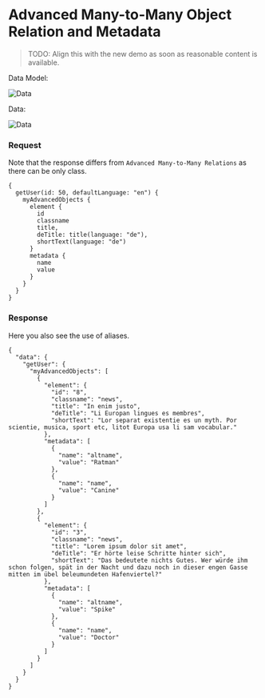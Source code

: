 # Advanced Many-to-Many Object Relation and Metadata

>TODO: Align this with the new demo as soon as reasonable content is available. 

Data Model:

![Data](../../../img/graphql/advanced_many_to_many_object_relation.png)

Data:

![Data](../../../img/graphql/advanced_many_to_many_object_relation2.png)

### Request

Note that the response differs from `Advanced Many-to-Many Relations` as there can be only class.

```
{
  getUser(id: 50, defaultLanguage: "en") {
    myAdvancedObjects {
      element {
        id
        classname
        title,
        deTitle: title(language: "de"),
        shortText(language: "de")
      }
      metadata {
        name
        value
      }
    }
  }
}
```

### Response

Here you also see the use of aliases.

```
{
  "data": {
    "getUser": {
      "myAdvancedObjects": [
        {
          "element": {
            "id": "8",
            "classname": "news",
            "title": "In enim justo",
            "deTitle": "Li Europan lingues es membres",
            "shortText": "Lor separat existentie es un myth. Por scientie, musica, sport etc, litot Europa usa li sam vocabular."
          },
          "metadata": [
            {
              "name": "altname",
              "value": "Ratman"
            },
            {
              "name": "name",
              "value": "Canine"
            }
          ]
        },
        {
          "element": {
            "id": "3",
            "classname": "news",
            "title": "Lorem ipsum dolor sit amet",
            "deTitle": "Er hörte leise Schritte hinter sich",
            "shortText": "Das bedeutete nichts Gutes. Wer würde ihm schon folgen, spät in der Nacht und dazu noch in dieser engen Gasse mitten im übel beleumundeten Hafenviertel?"
          },
          "metadata": [
            {
              "name": "altname",
              "value": "Spike"
            },
            {
              "name": "name",
              "value": "Doctor"
            }
          ]
        }
      ]
    }
  }
}
```


